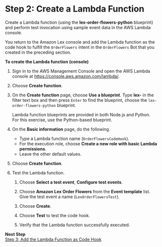 # Step 2: Create a Lambda Function

Create a Lambda function \(using the **lex\-order\-flowers\-python** blueprint\) and perform test invocation using sample event data in the AWS Lambda console\.

You return to the Amazon Lex console and add the Lambda function as the code hook to fulfill the `OrderFlowers` intent in the `OrderFlowers` Bot that you created in the preceding section\.

**To create the Lambda function \(console\)**

1. Sign in to the AWS Management Console and open the AWS Lambda console at [https://console\.aws\.amazon\.com/lambda/](https://console.aws.amazon.com/lambda/)\.

1. Choose **Create function**\.

1. On the **Create function** page, choose **Use a blueprint**\. Type **lex\-** in the filter text box and then press `Enter` to find the blueprint, choose the `lex-order-flowers-python` blueprint\.

   Lambda function blueprints are provided in both Node\.js and Python\. For this exercise, use the Python\-based blueprint\.

1. On the **Basic information** page, do the following\.
   + Type a Lambda function name \(`OrderFlowersCodeHook`\)\.
   + For the execution role, choose **Create a new role with basic Lambda permissions**\.
   + Leave the other default values\.

1. Choose **Create function**\.

1. Test the Lambda function\.

   1. Choose **Select a test event**, **Configure test events**\.

   1. Choose **Amazon Lex Order Flowers** from the **Event template** list\. Give the test event a name \(`LexOrderFlowersTest`\)\.

   1. Choose **Create**\.

   1. Choose **Test** to test the code hook\.

   1. Verify that the Lambda function successfully executed\.

**Next Step**  
[Step 3: Add the Lambda Function as Code Hook](ex1-step3.md)